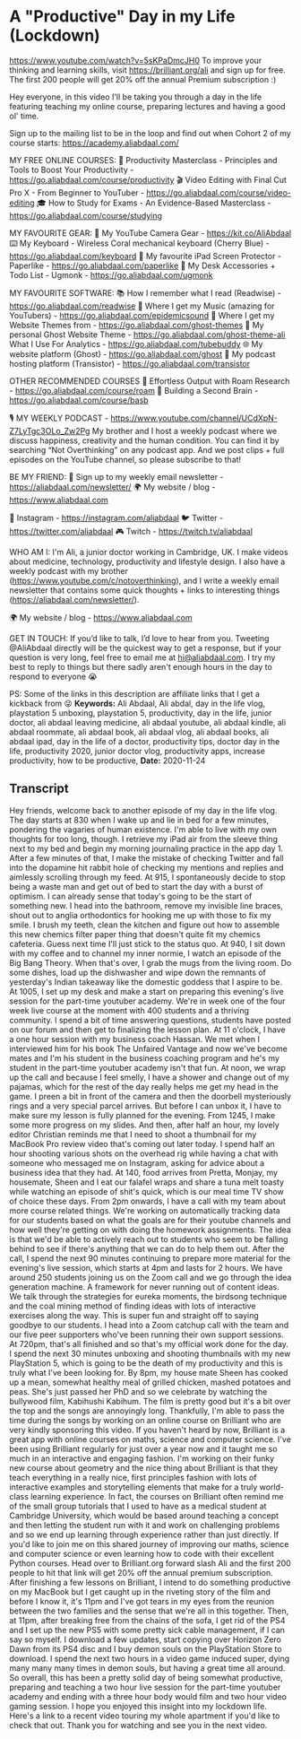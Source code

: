 # A "Productive" Day in my Life (Lockdown)
https://www.youtube.com/watch?v=5sKPaDmcJH0
To improve your thinking and learning skills, visit https://brilliant.org/ali and sign up for free. The first 200 people will get 20% off the annual Premium subscription :)

Hey everyone, in this video I'll be taking you through a day in the life featuring teaching my online course, preparing lectures and having a good ol' time. 

Sign up to the mailing list to be in the loop and find out when Cohort 2 of my course starts: https://academy.aliabdaal.com/

MY FREE ONLINE COURSES:
🚀  Productivity Masterclass - Principles and Tools to Boost Your Productivity - https://go.aliabdaal.com/course/productivity
🎬  Video Editing with Final Cut Pro X - From Beginner to YouTuber - https://go.aliabdaal.com/course/video-editing
🎓  How to Study for Exams - An Evidence-Based Masterclass - https://go.aliabdaal.com/course/studying

MY FAVOURITE GEAR:
🎥  My YouTube Camera Gear - https://kit.co/AliAbdaal
⌨️  My Keyboard - Wireless Coral mechanical keyboard (Cherry Blue) - https://go.aliabdaal.com/keyboard 
📝  My favourite iPad Screen Protector - Paperlike - https://go.aliabdaal.com/paperlike 
🎒 My Desk Accessories + Todo List - Ugmonk - https://go.aliabdaal.com/ugmonk

MY FAVOURITE SOFTWARE:
📚  How I remember what I read (Readwise) - https://go.aliabdaal.com/readwise 
🎵  Where I get my Music (amazing for YouTubers) - https://go.aliabdaal.com/epidemicsound
👻 Where I get my Website Themes from - https://go.aliabdaal.com/ghost-themes
👻 My personal Ghost Website Theme - https://go.aliabdaal.com/ghost-theme-ali
What I Use For Analytics - https://go.aliabdaal.com/tubebuddy
🌐  My website platform (Ghost) - https://go.aliabdaal.com/ghost
🎤  My podcast hosting platform (Transistor) - https://go.aliabdaal.com/transistor

OTHER RECOMMENDED COURSES
📔 Effortless Output with Roam Research - https://go.aliabdaal.com/course/roam
📓 Building a Second Brain - https://go.aliabdaal.com/course/basb

🎙 MY WEEKLY PODCAST - https://www.youtube.com/channel/UCdXpN-Z7LyTgc3OLo_Zw2Pg
My brother and I host a weekly podcast where we discuss happiness, creativity and the human condition. You can find it by searching “Not Overthinking” on any podcast app. And we post clips + full episodes on the YouTube channel, so please subscribe to that!  

BE MY FRIEND:
💌  Sign up to my weekly email newsletter - https://aliabdaal.com/newsletter/
🌍  My website / blog - https://www.aliabdaal.com 
 
📸  Instagram - https://instagram.com/aliabdaal
🐦  Twitter - https://twitter.com/aliabdaal
🎮  Twitch - https://twitch.tv/aliabdaal

WHO AM I:
I'm Ali, a junior doctor working in Cambridge, UK. I make videos about medicine, technology, productivity and lifestyle design. I also have a weekly podcast with my brother (https://www.youtube.com/c/notoverthinking), and I write a weekly email newsletter that contains some quick thoughts + links to interesting things (https://aliabdaal.com/newsletter/).

🌍  My website / blog - https://www.aliabdaal.com 

GET IN TOUCH:
If you’d like to talk, I’d love to hear from you. Tweeting @AliAbdaal directly will be the quickest way to get a response, but if your question is very long, feel free to email me at hi@aliabdaal.com. I try my best to reply to things but there sadly aren't enough hours in the day to respond to everyone 😭

PS: Some of the links in this description are affiliate links that I get a kickback from 😜
**Keywords:** Ali Abdaal, Ali abdal, day in the life vlog, playstation 5 unboxing, playstation 5, productivity, day in the life, junior doctor, ali abdaal leaving medicine, ali abdaal youtube, ali abdaal kindle, ali abdaal roommate, ali abdaal book, ali abdaal vlog, ali abdaal books, ali abdaal ipad, day in the life of a doctor, productivity tips, doctor day in the life, productivity 2020, junior doctor vlog, productivity apps, increase productivity, how to be productive, 
**Date:** 2020-11-24

## Transcript
 Hey friends, welcome back to another episode of my day in the life vlog. The day starts at 830 when I wake up and lie in bed for a few minutes, pondering the vagaries of human existence. I'm able to live with my own thoughts for too long, though. I retrieve my iPad air from the sleeve thing next to my bed and begin my morning journaling practice in the app day 1. After a few minutes of that, I make the mistake of checking Twitter and fall into the dopamine hit rabbit hole of checking my mentions and replies and aimlessly scrolling through my feed. At 915, I spontaneously decide to stop being a waste man and get out of bed to start the day with a burst of optimism. I can already sense that today's going to be the start of something new. I head into the bathroom, remove my invisible line braces, shout out to anglia orthodontics for hooking me up with those to fix my smile. I brush my teeth, clean the kitchen and figure out how to assemble this new chemics filter paper thing that doesn't quite fit my chemics cafeteria. Guess next time I'll just stick to the status quo. At 940, I sit down with my coffee and to channel my inner normie, I watch an episode of the Big Bang Theory. When that's over, I grab the mugs from the living room. Do some dishes, load up the dishwasher and wipe down the remnants of yesterday's Indian takeaway like the domestic goddess that I aspire to be. At 1005, I set up my desk and make a start on preparing this evening's live session for the part-time youtuber academy. We're in week one of the four week live course at the moment with 400 students and a thriving community. I spend a bit of time answering questions, students have posted on our forum and then get to finalizing the lesson plan. At 11 o'clock, I have a one hour session with my business coach Hassan. We met when I interviewed him for his book The Unfaired Vantage and now we've become mates and I'm his student in the business coaching program and he's my student in the part-time youtuber academy isn't that fun. At noon, we wrap up the call and because I feel smelly, I have a shower and change out of my pajamas, which for the rest of the day really helps me get my head in the game. I preen a bit in front of the camera and then the doorbell mysteriously rings and a very special parcel arrives. But before I can unbox it, I have to make sure my lesson is fully planned for the evening. From 1245, I make some more progress on my slides. And then, after half an hour, my lovely editor Christian reminds me that I need to shoot a thumbnail for my MacBook Pro review video that's coming out later today. I spend half an hour shooting various shots on the overhead rig while having a chat with someone who messaged me on Instagram, asking for advice about a business idea that they had. At 140, food arrives from Pretta, Monjay, my housemate, Sheen and I eat our falafel wraps and share a tuna melt toasty while watching an episode of shit's quick, which is our meal time TV show of choice these days. From 2pm onwards, I have a call with my team about more course related things. We're working on automatically tracking data for our students based on what the goals are for their youtube channels and how well they're getting on with doing the homework assignments. The idea is that we'd be able to actively reach out to students who seem to be falling behind to see if there's anything that we can do to help them out. After the call, I spend the next 90 minutes continuing to prepare more material for the evening's live session, which starts at 4pm and lasts for 2 hours. We have around 250 students joining us on the Zoom call and we go through the idea generation machine. A framework for never running out of content ideas. We talk through the strategies for eureka moments, the birdsong technique and the coal mining method of finding ideas with lots of interactive exercises along the way. This is super fun and straight off to saying goodbye to our students. I head into a Zoom catchup call with the team and our five peer supporters who've been running their own support sessions. At 720pm, that's all finished and so that's my official work done for the day. I spend the next 30 minutes unboxing and shooting thumbnails with my new PlayStation 5, which is going to be the death of my productivity and this is truly what I've been looking for. By 8pm, my house mate Sheen has cooked up a mean, somewhat healthy meal of grilled chicken, mashed potatoes and peas. She's just passed her PhD and so we celebrate by watching the bullywood film, Kabihushi Kabihum. The film is pretty good but it's a bit over the top and the songs are annoyingly long. Thankfully, I'm able to pass the time during the songs by working on an online course on Brilliant who are very kindly sponsoring this video. If you haven't heard by now, Brilliant is a great app with online courses on maths, science and computer science. I've been using Brilliant regularly for just over a year now and it taught me so much in an interactive and engaging fashion. I'm working on their funky new course about geometry and the nice thing about Brilliant is that they teach everything in a really nice, first principles fashion with lots of interactive examples and storytelling elements that make for a truly world-class learning experience. In fact, the courses on Brilliant often remind me of the small group tutorials that I used to have as a medical student at Cambridge University, which would be based around teaching a concept and then letting the student run with it and work on challenging problems and so we end up learning through experience rather than just directly. If you'd like to join me on this shared journey of improving our maths, science and computer science or even learning how to code with their excellent Python courses. Head over to Brilliant.org forward slash Ali and the first 200 people to hit that link will get 20% off the annual premium subscription. After finishing a few lessons on Brilliant, I intend to do something productive on my MacBook but I get caught up in the riveting story of the film and before I know it, it's 11pm and I've got tears in my eyes from the reunion between the two families and the sense that we're all in this together. Then, at 11pm, after breaking free from the chains of the sofa, I get rid of the PS4 and I set up the new PS5 with some pretty sick cable management, if I can say so myself. I download a few updates, start copying over Horizon Zero Dawn from its PS4 disc and I buy demon souls on the PlayStation Store to download. I spend the next two hours in a video game induced super, dying many many many times in demon souls, but having a great time all around. So overall, this has been a pretty solid day of being somewhat productive, preparing and teaching a two hour live session for the part-time youtuber academy and ending with a three hour body would film and two hour video gaming session. I hope you enjoyed this insight into my lockdown life. Here's a link to a recent video touring my whole apartment if you'd like to check that out. Thank you for watching and see you in the next video.
